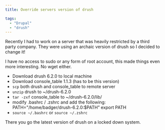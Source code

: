 ```yaml
---
title: Override servers version of drush

tags:
  - "Drupal"
  - "drush"
---
```

Recently I had to work on a server that was heavily restricted by a third party company. They were using an archaic version of drush so I decided to change it!

I have no access to sudo or any form of root account, this made things even more interesting. No wget either.

* Download drush 6.2.0 to local machine
* Download console_table 1.1.3 (has to be this version)
* `scp` both drush and console_table to remote server
* `unzip` drush to ~/drush-6.2.0
* `tar -zxf` console_table to ~/drush-6.2.0/lib/
* modify .bashrc / .zshrc and add the following:
PATH="/home/badger/drush-6.2.0:$PATH”
export PATH
* `source ~/.bashrc` or `source ~/.zshrc`

There you go the latest version of drush on a locked down system. 

